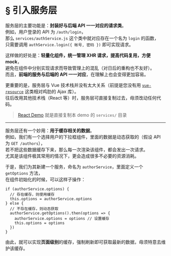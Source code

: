 # § 引入服务层

服务层的主要功能是：**封装好与后端 API 一一对应的请求类**。  
例如，用户登录的 API 为 `/auth/login`，  
那么 `services/authService.js` 这个类中就对应存在一个名为 `login` 的函数，  
只需要调用 `authService.login({ 帐号, 密码 })` 即可实现请求。

这样做的好处是：**轻量化组件，统一管理 XHR 请求，提高代码复用，方便 mock**，  
避免在组件中分别实现请求而导致管理上的混乱（对日后的重构也不友好）。  
而且，**前端的服务与后端的 API 一一对应**，在理解上也会变得更加容易。

更重要的是，服务层与 Vue 技术栈并没有太大关系（前提是您没有用 [`vue-resource`](https://github.com/pagekit/vue-resource) 这类相对鸡肋的 Ajax 库）。  
往后改用其他技术栈（React 等）时，服务层可直接复制过去，毋须改动任何代码。

> [React Demo](https://github.com/kenberkeley/react-demo) 就是直接复制本 demo 的 `services/` 目录

***

服务层还有一个妙用：**用于缓存相关的数据**。  
例如，我们有一个选择用户的下拉框组件，里面的数据是动态获取的（假设 API 为 `GET /authors`），  
若不把这些数据缓存下来，那么每一次渲染该组件，都会发出一次请求。  
尤其是该组件极其常用的情况下，更会造成很多不必要的资源消耗。

于是，我们为其新建一个服务，命名为 `authorService`，里面定义一个 `getOptions` 方法，  
在组件初始化的时候，可以这样子操作：

```
if (authorService.options) {
  // 存在缓存，则使用缓存
  this.options = authorService.options
} else {
  // 不存在缓存，则动态获取
  authorService.getOptions().then(options => {
    authorService.options = options // 设置缓存
    this.options = options
  })
}
```

由此，就可以实现**页面级别**的缓存，强制刷新即可获取最新的数据，毋须特意去维护该缓存。
